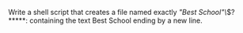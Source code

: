 Write a shell script that creates a file named exactly *\"Best School"\\*$?*****: containing the text Best School ending by a new line.
